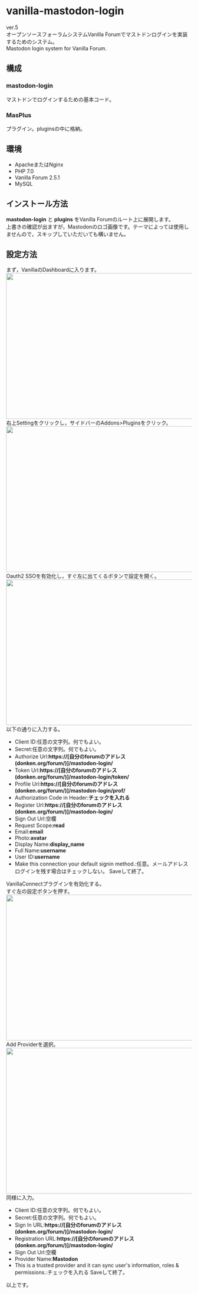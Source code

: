 # vanilla-mastodon-login

ver.5  
オープンソースフォーラムシステムVanilla Forumでマストドンログインを実装するためのシステム。  
Mastodon login system for Vanilla Forum.

## 構成

### mastodon-login
マストドンでログインするための基本コード。

### MasPlus
プラグイン。pluginsの中に格納。

## 環境
- ApacheまたはNginx
- PHP 7.0
- Vanilla Forum 2.5.1
- MySQL

## インストール方法
__mastodon-login__ と __plugins__ をVanilla Forumのルート上に展開します。  
上書きの確認が出ますが，Mastodonのロゴ画像です。テーマによっては使用しませんので，スキップしていただいても構いません。  

## 設定方法
まず，VanillaのDashboardに入ります。  
<img src="https://code.cutls.com/wp-content/uploads/2018/03/1-1024x576.png" alt="" width="700" height="394" class="alignnone size-large wp-image-552" />  
右上Settingをクリックし，サイドバーのAddons&gt;Pluginsをクリック。  
<img src="https://code.cutls.com/wp-content/uploads/2018/03/2-1024x576.png" alt="" width="700" height="394" class="alignnone size-large wp-image-550" />  
Oauth2 SSOを有効化し，すぐ左に出てくるボタンで設定を開く。
<img src="https://code.cutls.com/wp-content/uploads/2018/03/3-1024x576.png" alt="" width="700" height="394" class="alignnone size-large wp-image-551" />  
以下の通りに入力する。  
- Client ID:任意の文字列。何でもよい。
- Secret:任意の文字列。何でもよい。
- Authorize Url:**https://[自分のforumのアドレス(donken.org/forum/)]/mastodon-login/**
- Token Url:**https://[自分のforumのアドレス(donken.org/forum/)]/mastodon-login/token/**
- Profile Url:**https://[自分のforumのアドレス(donken.org/forum/)]/mastodon-login/prof/**
- Authorization Code in Header:**チェックを入れる**
- Register Url:**https://[自分のforumのアドレス(donken.org/forum/)]/mastodon-login/**
- Sign Out Url:空欄
- Request Scope:**read**
- Email:**email**
- Photo:**avatar**
- Display Name:**display_name**
- Full Name:**username**
- User ID:**username**
- Make this connection your default signin method.:任意。メールアドレスログインを残す場合はチェックしない。
Saveして終了。  
  
  
VanillaConnectプラグインを有効化する。  
すぐ左の設定ボタンを押す。    
<img src="https://code.cutls.com/wp-content/uploads/2018/03/4-1024x576.png" alt="" width="700" height="394" class="alignnone size-large wp-image-559" />  
Add Providerを選択。  
<img src="https://code.cutls.com/wp-content/uploads/2018/03/5-1024x576.png" alt="" width="700" height="394" class="alignnone size-large wp-image-560" />  
同様に入力。  
- Client ID:任意の文字列。何でもよい。
- Secret:任意の文字列。何でもよい。
- Sign In URL:**https://[自分のforumのアドレス(donken.org/forum/)]/mastodon-login/**
- Registration URL:**https://[自分のforumのアドレス(donken.org/forum/)]/mastodon-login/**
- Sign Out Url:空欄
- Provider Name:**Mastodon**
- This is a trusted provider and it can sync user's information, roles & permissions.:チェックを入れる
Saveして終了。  
  
  
以上です。
